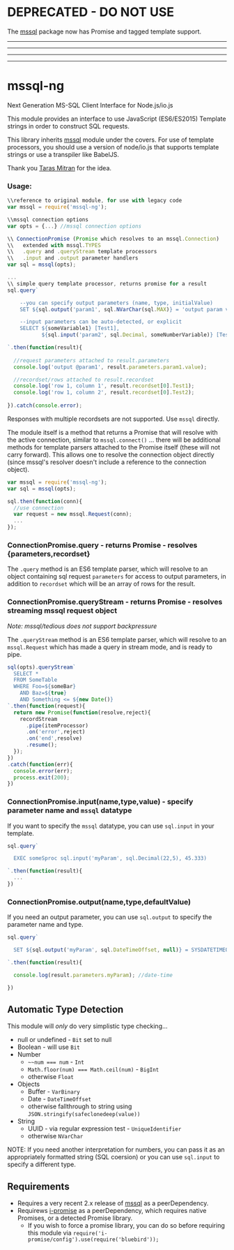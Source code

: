 # DEPRECATED - DO NOT USE

The [mssql](https://www.npmjs.com/package/mssql) package now has Promise and tagged template support.

-----
-----
-----
-----

# mssql-ng

Next Generation MS-SQL Client Interface for Node.js/io.js

This module provides an interface to use JavaScript (ES6/ES2015) Template strings in order to construct SQL requests. 

This library inherits [mssql](https://www.npmjs.com/package/mssql)  module under the covers.  For use of template processors, you should use a version of node/io.js that supports template strings or use a transpiler like BabelJS.

Thank you [Taras Mitran](http://ivc.com/blog/better-sql-strings-in-node-js/) for the idea.


### Usage:

```js
\\reference to original module, for use with legacy code
var mssql = require('mssql-ng');

\\mssql connection options
var opts = {...} //mssql connection options

\\ ConnectionPromise (Promise which resolves to an mssql.Connection)
\\   extended with mssql.TYPES
\\   .query and .queryStream template processors
\\   .input and .output parameter handlers
var sql = mssql(opts);

...
\\ simple query template processor, returns promise for a result
sql.query`

    --you can specify output parameters (name, type, initialValue) 
    SET ${sql.output('param1', sql.NVarChar(sql.MAX)} = 'output param value'

    --input parameters can be auto-detected, or explicit
    SELECT ${someVariable1} [Test1],
           ${sql.input('param2', sql.Decimal, someNumberVariable)} [Test2]

`.then(function(result){
  
  //request parameters attached to result.parameters
  console.log('output @param1', result.parameters.param1.value);

  //recordset/rows attached to result.recordset
  console.log('row 1, column 1', result.recordset[0].Test1); 
  console.log('row 1, column 2', result.recordset[0].Test2);
 
}).catch(console.error);
```


Responses with multiple recordsets are not supported.  Use `mssql` directly.

The module itself is a method that returns a Promise that will resolve with the active connection, similar to `mssql.connect()` ... there will be additional methods for template parsers attached to the Promise itself (these will not carry forward).  This allows one to resolve the connection object directly (since mssql's resolver doesn't include a reference to the connection object).

```js
var mssql = require('mssql-ng');
var sql = mssql(opts);

sql.then(function(conn){
  //use connection
  var request = new mssql.Request(conn);
  ...
});
```


### ConnectionPromise.query - returns Promise - resolves {parameters,recordset}

The `.query` method is an ES6 template parser, which will resolve to an object containing sql request `parameters` for access to output parameters, in addition to `recordset` which will be an array of rows for the result.


### ConnectionPromise.queryStream - returns Promise - resolves streaming mssql request object

*Note: mssql/tedious does not support backpressure*

The `.queryStream` method is an ES6 template parser, which will resolve to an `mssql.Request` which has made a query in stream mode, and is ready to pipe. 

```js
sql(opts).queryStream`
  SELECT *
  FROM SomeTable
  WHERE Foo=${someBar}
    AND Baz=${true}
    AND Something <= ${new Date()}
`.then(function(request){
  return new Promise(function(resolve,reject){
    recordStream
      .pipe(itemProcessor)
      .on('error',reject)
      .on('end',resolve)
      .resume();
  });
})
.catch(function(err){
  console.error(err);
  process.exit(200);
})
```

### ConnectionPromise.input(name,type,value) - specify parameter name and `mssql` datatype

If you want to specify the `mssql` datatype, you can use `sql.input` in your template.

```js
sql.query`

  EXEC someSproc sql.input('myParam', sql.Decimal(22,5), 45.333)

`.then(function(result){
  ...
})
```

### ConnectionPromise.output(name,type,defaultValue)

If you need an output parameter, you can use `sql.output` to specify the parameter name and type.

```js
sql.query`

  SET ${sql.output('myParam', sql.DateTimeOffset, null)} = SYSDATETIMEOFFSET()

`.then(function(result){

  console.log(result.parameters.myParam); //date-time

})
```


## Automatic Type Detection

This module will *only* do very simplistic type checking...

* null or undefined - `Bit` set to null
* Boolean - will use `Bit`
* Number
  * `~~num === num` - `Int`
  * `Math.floor(num) === Math.ceil(num)` - `BigInt`
  * otherwise `Float`
* Objects
  * Buffer - `VarBinary`
  * Date - `DateTimeOffset`
  * otherwise fallthrough to string using `JSON.stringify(safeclonedeep(value))`
* String
  * UUID - via regular expression test - `UniqueIdentifier`
  * otherwise `NVarChar`

NOTE: If you need another interpretation for numbers, you can pass it as an appropriately formatted string (SQL coersion) or you can use `sql.input` to specify a different type.


## Requirements

* Requires a very recent 2.x release of [mssql](https://www.npmjs.com/package/mssql) as a peerDependency.
* Requirews [i-promise](https://www.npmjs.com/package/i-promise) as a peerDependency, which requires native Promises, or a detected Promise library.
  * If you wish to force a promise library, you can do so before requiring this module via `require('i-promise/config').use(require('bluebird'));`


